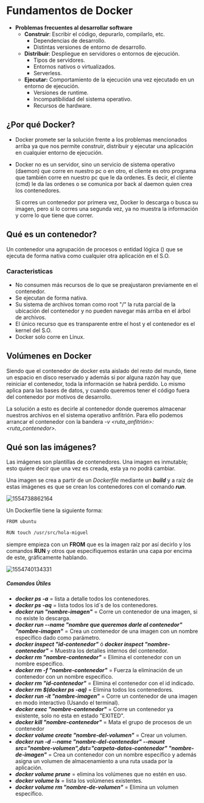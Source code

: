 # Fundamentos de Docker

+ **Problemas frecuentes al desarrollar software**
  + **Construir**: Escribir el código, depurarlo, compilarlo, etc.
    + Dependencias de desarrollo.
    + Distintas versiones de entorno de desarrollo.
  + **Distribuir**: Despliegue en servidores o entornos de ejecución.
    + Tipos de servidores.
    + Entornos nativos o virtualizados.
    + Serverless.
  + **Ejecutar:** Comportamiento de la ejecución una vez ejecutado en un entorno de ejecución.
    + Versiones de runtime.
    + Incompatibilidad del sistema operativo.
    + Recursos de hardware.



## ¿Por qué Docker?

+ Docker promete ser la solución frente a los problemas mencionados arriba ya que nos permite construir, distribuir y ejecutar una aplicación en cualquier entorno de ejecución.

+ Docker no es un servidor, sino un servicio de sistema operativo  (daemon) que corre en nuestro pc o en otro, el cliente es otro programa  que también corre en nuestro pc que le da ordenes. Es decir, el cliente  (cmd) le da las ordenes  o se comunica por back al daemon quien crea los  contenedores.

  Si corres un contenedor por primera vez, Docker lo descarga o busca  su imagen, pero si lo corres una segunda vez, ya no muestra la información y  corre lo que tiene que correr.



## Qué es un contenedor?

Un contenedor una agrupación de procesos o entidad lógica () que se ejecuta de forma nativa como cualquier otra aplicación en el S.O.

### Caracteristicas

+ No consumen más recursos de lo que se preajustaron previamente en el contenedor.
+ Se ejecutan de forma nativa.
+ Su sistema de archivos toman como root "/" la ruta parcial de la ubicación del contenedor y no pueden navegar más arriba en el  árbol de archivos.
+ El único recurso  que es transparente entre el host y el contenedor es el kernel del S.O.
+ Docker solo corre  en Linux.



## Volúmenes en Docker

Siendo que el contenedor de docker esta aislado del resto del mundo,  tiene un espacio en disco reservado y además si por alguna razón hay que  reiniciar el contenedor, toda la información se habrá perdido. Lo mismo  aplica para las bases de datos, y cuando queremos tener el código fuera  del contenedor por motivos de desarrollo.

La solución a esto es decirle al contenedor donde queremos almacenar  nuestros archivos en el sistema operativo anfitrión. Para ello podemos  arrancar el contenedor con la bandera *-v <ruta_anfitrión>:<ruta_contenedor>.*

## Qué son las imágenes?

Las imágenes son plantillas de contenedores. Una imagen es inmutable; esto quiere decir que una vez es creada, esta ya no podrá cambiar.

Una imagen se crea a partir de un *Dockerfile* mediante un ***build*** y a raíz de estas imágenes es que se crean los contenedores con el comando ***run***.

![1554738862164](F:\Cursos\Docker\src\1554738862164.png)

Un Dockerfile tiene la siguiente forma:

```bash
FROM ubuntu

RUN touch /usr/src/hola-miguel
```

siempre empieza con un **FROM** que es la imagen raíz por así decirlo y los  comandos **RUN** y otros que especifiquemos estarán una capa por encima de este, gráficamente hablando.

![1554740134331](F:\Cursos\Docker\src\1554740134331.png)



##### Comandos Útiles

+ ***docker ps -a*** = lista a detalle todos los contenedores.
+ ***docker ps -aq*** = lista todos los id´s de los contenedores.
+ ***docker run "nombre-imagen"*** = Corre un contenedor de una imagen, si no  existe lo descarga.
+ ***docker run --name "nombre que queremos darle al  contenedor" "nombre-imagen"*** = Crea un contenedor de una  imagen con un nombre específico dado como parámetro.
+ ***docker inspect "id-contenedor"*** ó ***docker inspect "nombre-contenedor"*** = Muestra los detalles internos del contenedor.
+ ***docker rm "nombre-contenedor"*** = Elimina el contenedor con un nombre especifico.
+ ***docker rm -f "nombre-contenedor"*** = Fuerza la eliminación de un contenedor con un nombre especifico.
+ ***docker rm "id-contenedor"*** = Elimina el contenedor con el id indicado.
+ ***docker rm $(docker ps -aq)*** = Elimina todos  los contenedores.
+ ***docker run -it "nombre-imagen"*** = Corre un contenedor de una imagen en modo interactivo (Usando el  terminal).
+ ***docker exec "nombre-contenedor"*** = Corre un contenedor ya existente, solo no esta en estado "EXITED".
+ ***docker kill "nombre-contenedor"*** = Mata el grupo de procesos de un contenedor
+ ***docker volume create "nombre-del-volumen"*** =  Crear un volumen.
+ ***docker run -d --name "nombre-del-contenedor" --mount src="nombre-volumen",dst="carpeta-datos-contenedor" "nombre-de-imagen"*** = Crea un contenedor con un nombre específico y además asigna un volumen de almacenamiento a una ruta usada por la aplicación.
+ ***docker volume prune*** = elimina los volúmenes que no estén en uso.
+ ***docker volume ls*** = lista los volúmenes existentes.
+ ***docker volume rm "nombre-de-volumen"*** = Elimina un volumen específico.
